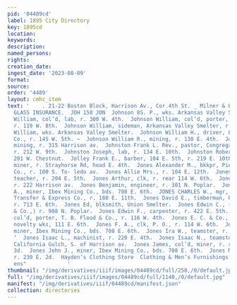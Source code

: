 ```yaml
---
pid: '04489cd'
label: 1895 City Directory
key: 1895cd
location: 
keywords: 
description: 
named_persons: 
rights: 
creation_date: 
ingest_date: '2023-08-09'
format: 
source: 
order: '4489'
layout: cmhc_item
text: '    . 21-22 Boston Block, Harrison Av., Cor.4th St. _ Milner & Hurd, PLATE
  GLASS INSURANCE.  JOH 158 JON  Johnson 8S. P., wks. Arkansas Valley Smelter.  Johnson
  William, col’d, lab, r. 300 W. 4th.  Johnson William, col’d, porter, C. E. Rothe,
  r. 119 W. 8th.  Johnson William, sideman, Arkansas Valley Smelter, r. 604 W. Elm.  Johnson
  William, wks. Arkansas Valley Smelter.  Johnson William H., driver, Leadville Omnibus
  Co., r. 145 W. 5th. ~  Johnson William R., mining, r. 130 E. 4th.  Johnson W. A.,
  mining, r. 315 Harrison av.  Johnston Frank L. Rev., pastor, Congregational Church,
  r. 212 W. 9th.  Johnston Joseph, lab, r. 134 E. 10th.  Johnston Robert C., carpenter,
  201 W. Chestnut.  Jolley Frank E., barber, 104 E. 5th, r. 219 E. 10th.  Jolly James,
  miner, r. Strayhorse Rd, head E. 4th.  Jones Alexander M., bkkpr, Pierce, Reef &
  Co., r. 100 S. To- ledo av.  Jones Allie Mrs., r. 104 E. 12th.  Jones Alta Miss,
  teacher, r. 204 E. 5th.  Jones Arthur, clk, r. rear 114 W. 6th.  Jones Arthur, miner,
  r. 222 Harrison av.  Jones Benjamin, engineer, r. 301 N. Poplar.  Jones Charles
  A., miner, Ibex Mining Co., bds. 708 E. 6th.  JONES CHARLES W., mgr, Merchants’
  Transfer & Express Co., r. 180 E. 11th.  Jones David E., timberman, Penrose Mine,
  r. 713 E. 6th.  Jones Ed, blksmith, Union Smelter.  Jones Edwin C., (KE. C. Jones
  & Co.,) r. 908 N. Poplar.  Jones Edwin F., carpenter, r. 422 E. 5th.  Jones Eugene,
  col’d, porter, T. B. Flood & Co., r. 116 W. 4th.  Jones E. C. & Co., (E. C. Jones,)
  novelty wks, 111 E. 6th.  Jones F. A., clk, P. O., r. 114 W. 6th.  Jones Horace,
  miner, Ibex Mining Co., bds. 708 E. 6th.  Jones Ira W., teamster, r. 213 E. 10th.
  ‘  Jones Isaac L., machinist, r. 220 E. 4th.  Jones Isaac N., teamster, George Douglas,
  California Gulch, S. of Harrison av.  Jones James, col’d, miner, r. rear 119 W.
  3d.  Jones John J., miner, Ibex Mining Co., bds. 708 E. 6th.  Jones Maurice, miner,
  r. 230 E. 2d.  Hayden’s Clothing Store  Clothing & Men’s Furnishings ™zorszcaeee
  ens"             '
thumbnail: "/img/derivatives/iiif/images/04489cd/full/250,/0/default.jpg"
full: "/img/derivatives/iiif/images/04489cd/full/1140,/0/default.jpg"
manifest: "/img/derivatives/iiif/04489cd/manifest.json"
collection: directories
---
```

